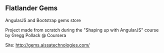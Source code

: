 ## Flatlander Gems 

AngularJS and Bootstrap gems store

Project made from scratch during the "Shaping up with AngularJS" course by Gregg Pollack  @ Coursera

Site: http://gems.aissatechnologies.com/
